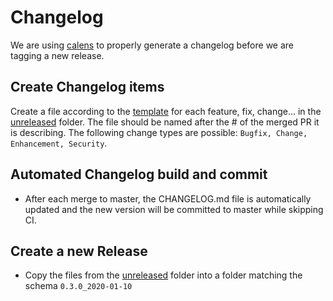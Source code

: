 # Changelog

We are using [calens](https://github.com/restic/calens) to properly generate a
changelog before we are tagging a new release. 

## Create Changelog items
Create a file according to the [template](TEMPLATE.md) for each 
feature, fix, change...  in the [unreleased](./unreleased) folder. The file should be named after
the # of the merged PR it is describing. The following change types are possible: `Bugfix, Change, Enhancement, Security`.

## Automated Changelog build and commit
- After each merge to master, the CHANGELOG.md file is automatically updated and the new version will be committed to master while skipping CI.

## Create a new Release
- Copy the files from the [unreleased](./unreleased) folder into a folder matching the schema `0.3.0_2020-01-10`


